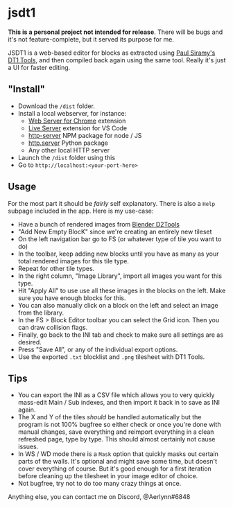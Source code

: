 # jsdt1

**This is a personal project not intended for release**. There will be bugs and it's not feature-complete, but it served its purpose for me.

JSDT1 is a web-based editor for blocks as extracted using [Paul Siramy's DT1 Tools](http://paul.siramy.free.fr/), and then compiled back again using the same tool. Really it's just a UI for faster editing.

## "Install"

- Download the `/dist` folder.
- Install a local webserver, for instance:
  - [Web Server for Chrome](https://chromewebstore.google.com/detail/web-server-for-chrome/ofhbbkphhbklhfoeikjpcbhemlocgigb?hl=en) extension
  - [Live Server](https://marketplace.visualstudio.com/items?itemName=ritwickdey.LiveServer) extension for VS Code
  - [http-server](https://www.npmjs.com/package/http-server) NPM package for node / JS
  - [http.server](https://docs.python.org/3/library/http.server.html#module-http.server) Python package
  - Any other local HTTP server
- Launch the `/dist` folder using this
- Go to `http://localhost:<your-port-here>`

## Usage

For the most part it should be _fairly_ self explanatory. There is also a `Help` subpage included in the app. Here is my use-case:

- Have a bunch of rendered images from [Blender D2Tools](https://github.com/muitdebos/blender-d2tools/tree/main/blender-d2tools)
- "Add New Empty BlocK" since we're creating an entirely new tileset
- On the left navigation bar go to FS (or whatever type of tile you want to do)
- In the toolbar, keep adding new blocks until you have as many as your total rendered images for this tile type.
- Repeat for other tile types.
- In the right column, "Image Library", import all images you want for this type.
- Hit "Apply All" to use use all these images in the blocks on the left. Make sure you have enough blocks for this.
- You can also manually click on a block on the left and select an image from the library.
- In the FS > Block Editor toolbar you can select the Grid icon. Then you can draw collision flags.
- Finally, go back to the INI tab and check to make sure all settings are as desired.
- Press "Save All", or any of the individual export options.
- Use the exported `.txt` blocklist and `.png` tilesheet with DT1 Tools.

## Tips

- You can export the INI as a CSV file which allows you to very quickly mass-edit Main / Sub indexes, and then import it back in to save as INI again.
- The X and Y of the tiles _should_ be handled automatically but the program is not 100% bugfree so either check or once you're done with manual changes, save everything and reimport everything in a clean refreshed page, type by type. This should almost certainly not cause issues.
- In WS / WD mode there is a `Mask` option that quickly masks out certain parts of the walls. It's optional and might save some time, but doesn't cover everything of course. But it's good enough for a first iteration before cleaning up the tilesheet in your image editor of choice.
- Not bugfree, try not to do too many crazy things at once.

Anything else, you can contact me on Discord, @Aerlynn#6848
